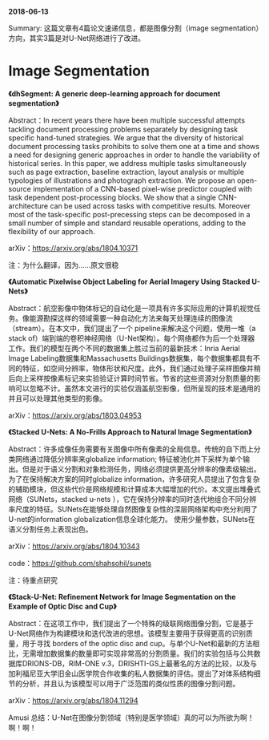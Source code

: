 **2018-06-13**

Summary: 这篇文章有4篇论文速递信息，都是图像分割（image segmentation）方向，其实3篇是对U-Net网络进行了改进。

# Image Segmentation

**《dhSegment: A generic deep-learning approach for document segmentation》**

Abstract：In recent years there have been multiple successful attempts tackling document processing problems separately by designing task specific hand-tuned strategies. We argue that the diversity of historical document processing tasks prohibits to solve them one at a time and shows a need for designing generic approaches in order to handle the variability of historical series. In this paper, we address multiple tasks simultaneously such as page extraction, baseline extraction, layout analysis or multiple typologies of illustrations and photograph extraction. We propose an open-source implementation of a CNN-based pixel-wise predictor coupled with task dependent post-processing blocks. We show that a single CNN-architecture can be used across tasks with competitive results. Moreover most of the task-specific post-precessing steps can be decomposed in a small number of simple and standard reusable operations, adding to the flexibility of our approach.

arXiv：https://arxiv.org/abs/1804.10371

注：为什么翻译，因为......原文很稳



**《Automatic Pixelwise Object Labeling for Aerial Imagery Using Stacked U-Nets》**

Abstract：航空影像中物体标记的自动化是一项具有许多实际应用的计算机视觉任务。像能源勘探这样的领域需要一种自动化方法来每天处理连续的图像流（stream）。在本文中，我们提出了一个 pipeline来解决这个问题，使用一堆（a stack of）端到端的卷积神经网络（U-Net架构）。每个网络都作为后一个处理器工作。我们的模型在两个不同的数据集上胜过当前的最新技术：Inria Aerial Image Labeling数据集和Massachusetts Buildings数据集，每个数据集都具有不同的特征，如空间分辨率，物体形状和尺度。此外，我们通过处理子采样图像并稍后向上采样按像素标记来实验验证计算时间节省。节省的这些资源对分割质量的影响可以忽略不计。虽然本文进行的实验仅涵盖航空影像，但所呈现的技术是通用的并且可以处理其他类型的影像。

arXiv：https://arxiv.org/abs/1803.04953



**《Stacked U-Nets: A No-Frills Approach to Natural Image Segmentation》**

Abstract：许多成像任务需要有关图像中所有像素的全局信息。传统的自下而上分类网络通过降低分辨率来globalize information; 特征被池化并下采样为单个输出。但是对于语义分割和对象检测任务，网络必须提供更高分辨率的像素级输出。为了在保持解决方案的同时globalize information，许多研究人员提出了包含复杂的辅助模块，但这些代价是网络规模和计算成本大幅增加的代价。本文提出堆叠式网络（SUNets，stacked u-nets ），它在保持分辨率的同时迭代地组合不同分辨率尺度的特征。SUNets在能够处理自然图像复杂性的深层网络架构中充分利用了U-net的information globalization信息全球化能力。 使用少量参数，SUNets在语义分割任务上表现出色。

arXiv：https://arxiv.org/abs/1804.10343

code：https://github.com/shahsohil/sunets

注：待重点研究



**《Stack-U-Net: Refinement Network for Image Segmentation on the Example of Optic Disc and Cup》**

Abstract：在这项工作中，我们提出了一个特殊的级联网络图像分割，它是基于U-Net网络作为构建模块和迭代改进的思想。该模型主要用于获得更高的识别质量，用于寻找 borders of the optic disc and cup。与单个U-Net和最新的方法相比，无需增加数据集的数量即可实现非常高的分割质量。我们的实验包括与公共数据库DRIONS-DB，RIM-ONE v.3，DRISHTI-GS上最著名的方法的比较，以及与加利福尼亚大学旧金山医学院合作收集的私人数据集的评估。提出了对体系结构细节的分析，并且认为该模型可以用于广泛范围的类似性质的图像分割问题。

arXiv：https://arxiv.org/abs/1804.11294

Amusi 总结：U-Net在图像分割领域（特别是医学领域）真的可以为所欲为啊！啊！啊！